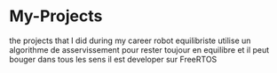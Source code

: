 # My-Projects
the projects that I did during my career
robot equilibriste utilise un algorithme de asservissement pour rester toujour en equilibre et il peut bouger 
dans tous les sens il est developer sur FreeRTOS 
